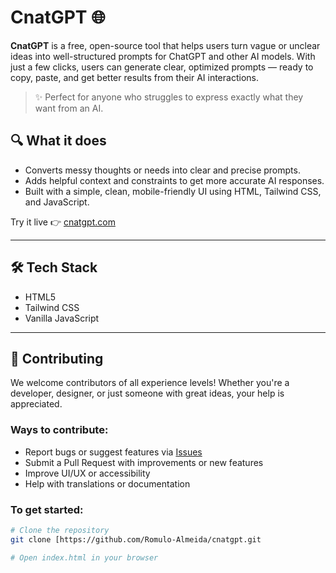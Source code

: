 # CnatGPT 🌐

**CnatGPT** is a free, open-source tool that helps users turn vague or unclear ideas into well-structured prompts for ChatGPT and other AI models. With just a few clicks, users can generate clear, optimized prompts — ready to copy, paste, and get better results from their AI interactions.

> ✨ Perfect for anyone who struggles to express exactly what they want from an AI.

## 🔍 What it does

- Converts messy thoughts or needs into clear and precise prompts.
- Adds helpful context and constraints to get more accurate AI responses.
- Built with a simple, clean, mobile-friendly UI using HTML, Tailwind CSS, and JavaScript.

Try it live 👉 [cnatgpt.com](https://www.cnatgpt.com)

---

## 🛠 Tech Stack

- HTML5
- Tailwind CSS
- Vanilla JavaScript

---

## 🤝 Contributing

We welcome contributors of all experience levels! Whether you're a developer, designer, or just someone with great ideas, your help is appreciated.

### Ways to contribute:

- Report bugs or suggest features via [Issues](https://github.com/Romulo-Almeida/cnatgpt/issues)
- Submit a Pull Request with improvements or new features
- Improve UI/UX or accessibility
- Help with translations or documentation

### To get started:

```bash
# Clone the repository
git clone [https://github.com/Romulo-Almeida/cnatgpt.git

# Open index.html in your browser
